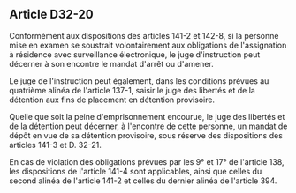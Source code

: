 Article D32-20
----
Conformément aux dispositions des articles 141-2 et 142-8, si la personne mise
en examen se soustrait volontairement aux obligations de l'assignation à
résidence avec surveillance électronique, le juge d'instruction peut décerner à
son encontre le mandat d'arrêt ou d'amener.

Le juge de l'instruction peut également, dans les conditions prévues au
quatrième alinéa de l'article 137-1, saisir le juge des libertés et de la
détention aux fins de placement en détention provisoire.

Quelle que soit la peine d'emprisonnement encourue, le juge des libertés et de
la détention peut décerner, à l'encontre de cette personne, un mandat de dépôt
en vue de sa détention provisoire, sous réserve des dispositions des articles
141-3 et D. 32-21.

En cas de violation des obligations prévues par les 9° et 17° de l'article 138,
les dispositions de l'article 141-4 sont applicables, ainsi que celles du second
alinéa de l'article 141-2 et celles du dernier alinéa de l'article 394.
